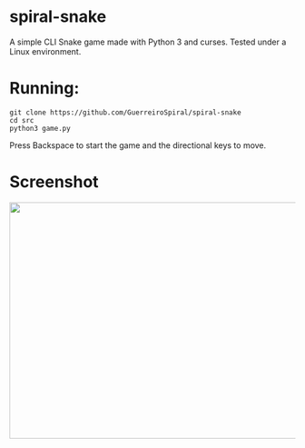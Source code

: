 # spiral-snake

A simple CLI Snake game made with Python 3 and curses. Tested under a Linux environment.

# Running:

```
git clone https://github.com/GuerreiroSpiral/spiral-snake
cd src
python3 game.py
```

Press Backspace to start the game and the directional keys to move.

# Screenshot

<p align="center">
      <img width="544" height="416" src="https://i.imgur.com/YBh0YMS.png"><br></br>
</p>
